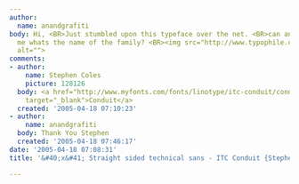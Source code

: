 ```yaml
---
author:
  name: anandgrafiti
body: Hi, <BR>Just stumbled upon this typeface over the net. <BR>can anybody tell
  me whats the name of the family? <BR><img src="http://www.typophile.com/forums/messages/83/69987.gif"
  alt="">
comments:
- author:
    name: Stephen Coles
    picture: 128126
  body: <a href="http://www.myfonts.com/fonts/linotype/itc-conduit/conduit-itc-bold/testdrive.html?s=They%27ve+touched+my+life&amp;p=48&amp;refby=typographica"
    target="_blank">Conduit</a>
  created: '2005-04-18 07:10:23'
- author:
    name: anandgrafiti
  body: Thank You Stephen
  created: '2005-04-18 07:46:17'
date: '2005-04-18 07:08:31'
title: '&#40;x&#41; Straight sided technical sans - ITC Conduit {Stephen}'

---
```

